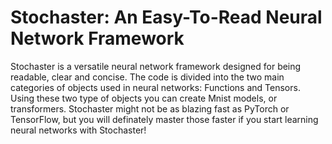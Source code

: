 # Stochaster: An Easy-To-Read Neural Network Framework

Stochaster is a versatile neural network framework designed for being readable, clear and concise. The code is divided into the two main categories of objects used in neural networks: Functions and Tensors. Using these two type of objects you can create Mnist models, or transformers. Stochaster might not be as blazing fast as PyTorch or TensorFlow, but you will definately master those faster if you start learning neural networks with Stochaster!
